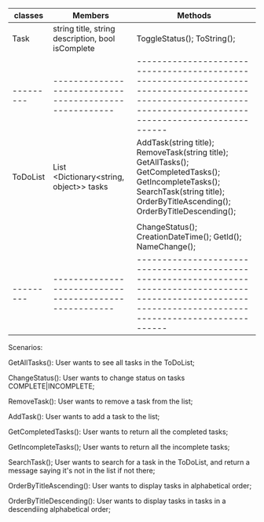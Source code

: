 classes	 | Members												| Methods																																						 |
---------|------------------------------------------------------|----------------------------------------------------------------------------------------------------------------------------------------------------------------|
Task	 | string title, string description, bool isComplete	| ToggleStatus(); ToString();                                                                                                                                    |
---------|------------------------------------------------------|----------------------------------------------------------------------------------------------------------------------------------------------------------------|
ToDoList | List <Dictionary<string, object>> tasks				| AddTask(string title); RemoveTask(string title); GetAllTasks(); GetCompletedTasks(); GetIncompleteTasks(); SearchTask(string title); OrderByTitleAscending(); OrderByTitleDescending();|
		 |														|
		 |														| ChangeStatus(); CreationDateTime(); GetId(); NameChange();
---------|------------------------------------------------------|----------------------------------------------------------------------------------------------------------------------------------------------------------------|


Scenarios:

GetAllTasks(): User wants to see all tasks in the ToDoList;

ChangeStatus(): User wants to change status on tasks COMPLETE|INCOMPLETE;

RemoveTask(): User wants to remove a task from the list;

AddTask(): User wants to add a task to the list;

GetCompletedTasks(): User wants to return all the completed tasks;

GetIncompleteTasks(); User wants to return all the incomplete tasks;

SearchTask(); User wants to search for a task in the ToDoList, and return a message saying it's not in the list if not there;

OrderByTitleAscending(): User wants to display tasks in alphabetical order;

OrderByTitleDescending(): User wants to display tasks in tasks in a descendiing alphabetical order;

